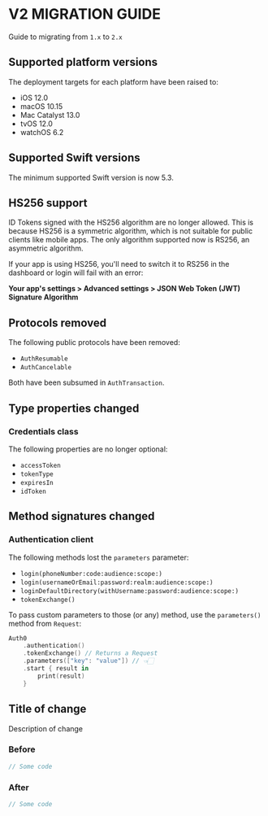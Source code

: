 # V2 MIGRATION GUIDE

Guide to migrating from `1.x` to `2.x`

## Supported platform versions

The deployment targets for each platform have been raised to:

- iOS 12.0
- macOS 10.15
- Mac Catalyst 13.0
- tvOS 12.0
- watchOS 6.2

## Supported Swift versions

The minimum supported Swift version is now 5.3.

## HS256 support

ID Tokens signed with the HS256 algorithm are no longer allowed. 
This is because HS256 is a symmetric algorithm, which is not suitable for public clients like mobile apps.
The only algorithm supported now is RS256, an asymmetric algorithm.

If your app is using HS256, you'll need to switch it to RS256 in the dashboard or login will fail with an error:

**Your app's settings > Advanced settings > JSON Web Token (JWT) Signature Algorithm**

## Protocols removed

The following public protocols have been removed:

- `AuthResumable`
- `AuthCancelable`

Both have been subsumed in `AuthTransaction`.

## Type properties changed

### Credentials class

The following properties are no longer optional:

- `accessToken`
- `tokenType`
- `expiresIn`
- `idToken`

## Method signatures changed

### Authentication client

The following methods lost the `parameters` parameter:

- `login(phoneNumber:code:audience:scope:)`
- `login(usernameOrEmail:password:realm:audience:scope:)`
- `loginDefaultDirectory(withUsername:password:audience:scope:)`
- `tokenExchange()`

To pass custom parameters to those (or any) method, use the `parameters()` method from `Request`:

```swift
Auth0
    .authentication()
    .tokenExchange() // Returns a Request
    .parameters(["key": "value"]) // 👈🏻
    .start { result in
        print(result)
    }
```

## Title of change

Description of change

### Before

```swift
// Some code
```

### After

```swift
// Some code
```
